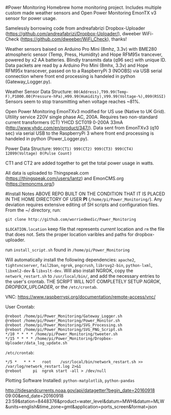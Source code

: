 #Power Monitoring
Homebrew home monitoring project. Includes multiple custom made weather sensors and Open Power Monitoring EmonTX v3 sensor for power usage.

Samelessly borrowing code from andreafabrizi Dropbox-Uploader (https://github.com/andreafabrizi/Dropbox-Uploader/), dweeber WiFi-Check (https://github.com/dweeber/WiFi_Check), thanks!

Weather sensors baised on Arduino Pro Mini (8mhz, 3.3v) with BME280 atmospheric sensor (Temp, Press, Humidity) and Hope RFM95x trancever, powered by x2 AA batteries. Blindly transmits data (q96 sec) with unique ID. Data packets are read by a Arduino Pro Mini (8mhx, 3.3v) and Hope RFM95x transcever, passed on to a RaspberryPi 3 (NOOBS) via USB serial connection where front end processing is handeled in python (Gateway_Logger.py). 

Weather Sensor Data Structure: `00(Address),T99.99(Temp-F),P1000.00(Pressure-hPa),H99.99(Humidity),V99.99(Voltage-%),099(RSSI)`
Sensors seem to stop transmitting when voltage reaches ~81%.

Open Power Monitoring EmonTXv3 modified for US use (Native to UK Grid). Ultility service 220V single phase AC, 200A. Requires two non-standard current transformers (CT) YHCD SCT019 0-200A 33mA (http://www.yhdc.com/en/product/347/). Data sent from EmonTXv3 (q10 sec) via serial USB to the RaspberryPi 3 where front end processing is handeled in python (Power_Logger.py). 

Power Data Structure: `999(CT1) 999(CT2) 999(CT3) 999(CT4) 12099(Voltage) 0(Pulse Count)`

CT1 and CT2 are added together to get the total power usage in watts. 

All data is uploaded to Thingspeak.com (https://thingspeak.com/users/lantz) and EmonCMS.org (https://emoncms.org/)

#Install Notes
ABOVE REPO BUILT ON THE CONDITION THAT IT IS PLACED IN THE HOME DIRECTORY OF USER **PI** (`/home/pi/Power_Monitoring/`). Any deviation requires extensive editing of SH scripts and configuration files. From the ~/ directory, run:
```
git clone http://github.com/worriedmedic/Power_Monitoring
```

`$LOCATION.location` keep file that represents *current* location and `rm` the file that does not. Sets the proper location varibles and paths for dropbox-uploader.

run `install_script.sh` found in `/home/pi/Power_Monitoring`

Will automatically install the following dependencies: `apache2`, `tightvncserver`, `fail2ban`, `ngrok`, `pngcrush`, `librsvg2-bin`, `python-lxml`, `libxml2-dev` & `libxslt-dev`. Will also install NGROK, copy the `network_restart.sh` to `/usr/local/bin/`, and add the necessary entries to the user's crontab. THE SCRIPT WILL NOT COMPLETELY SETUP *NGROK*, *DROPBOX_UPLOADER*, or the `/etc/crontab`.

VNC: https://www.raspberrypi.org/documentation/remote-access/vnc/

User Crontab:
```
@reboot /home/pi/Power_Monitoring/Gateway_Logger.sh
@reboot /home/pi/Power_Monitoring/Power_Monitor.sh
@reboot /home/pi/Power_Monitoring/SVG_Processing.sh
@reboot /home/pi/Power_Monitoring/SVG_PNG_Script.sh
*/10 * * * * /home/pi/Power_Monitoring/tweeter.sh
*/15 * * * * /home/pi/Power_Monitoring/Dropbox-Uploader/data_log_update.sh
```
`/etc/crontab`:
```
*/5 *   * * *   root    /usr/local/bin/network_restart.sh >> /var/log/network_restart.log 2>&1
@reboot		pi	ngrok start -all > /dev/null
```

Plotting Software Installed: `python-matplotlib`, `python-pandas`

http://tidesandcurrents.noaa.gov/api/datagetter?begin_date=20160918 09:00&end_date=20160918 23:59&station=8448376&product=water_level&datum=MWH&datum=MLW&units=english&time_zone=gmt&application=ports_screen&format=json
